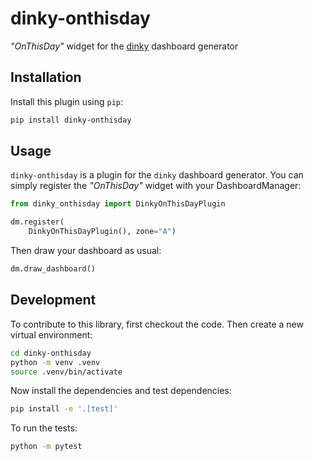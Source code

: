 # dinky-onthisday

_"OnThisDay"_ widget for the [dinky](https://github.com/get-dinky/dinky) dashboard generator

## Installation

Install this plugin using `pip`:

```bash
pip install dinky-onthisday
```

## Usage

`dinky-onthisday` is a plugin for the `dinky` dashboard generator. You can simply register the _"OnThisDay"_ widget with your DashboardManager:

```python
from dinky_onthisday import DinkyOnThisDayPlugin

dm.register(
    DinkyOnThisDayPlugin(), zone="A")
```

Then draw your dashboard as usual:

```python
dm.draw_dashboard()
```

## Development

To contribute to this library, first checkout the code. Then create a new virtual environment:

```bash
cd dinky-onthisday
python -m venv .venv
source .venv/bin/activate
```

Now install the dependencies and test dependencies:

```bash
pip install -e '.[test]'
```

To run the tests:

```bash
python -m pytest
```